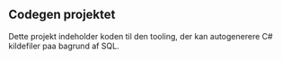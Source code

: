 ## Codegen projektet

Dette projekt indeholder koden til den tooling, der kan autogenerere C#
kildefiler paa bagrund af SQL.
